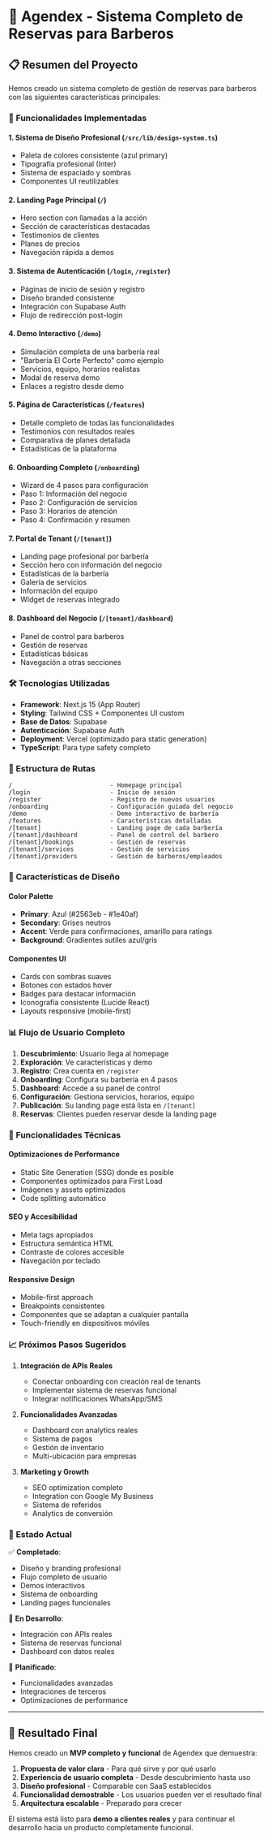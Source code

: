 # 🚀 Agendex - Sistema Completo de Reservas para Barberos

## 📋 Resumen del Proyecto

Hemos creado un sistema completo de gestión de reservas para barberos con las siguientes características principales:

### 🎯 Funcionalidades Implementadas

#### 1. **Sistema de Diseño Profesional** (`/src/lib/design-system.ts`)
- Paleta de colores consistente (azul primary)
- Tipografía profesional (Inter)
- Sistema de espaciado y sombras
- Componentes UI reutilizables

#### 2. **Landing Page Principal** (`/`)
- Hero section con llamadas a la acción
- Sección de características destacadas
- Testimonios de clientes
- Planes de precios
- Navegación rápida a demos

#### 3. **Sistema de Autenticación** (`/login`, `/register`)
- Páginas de inicio de sesión y registro
- Diseño branded consistente
- Integración con Supabase Auth
- Flujo de redirección post-login

#### 4. **Demo Interactivo** (`/demo`)
- Simulación completa de una barbería real
- "Barbería El Corte Perfecto" como ejemplo
- Servicios, equipo, horarios realistas
- Modal de reserva demo
- Enlaces a registro desde demo

#### 5. **Página de Características** (`/features`)
- Detalle completo de todas las funcionalidades
- Testimonios con resultados reales
- Comparativa de planes detallada
- Estadísticas de la plataforma

#### 6. **Onboarding Completo** (`/onboarding`)
- Wizard de 4 pasos para configuración
- Paso 1: Información del negocio
- Paso 2: Configuración de servicios
- Paso 3: Horarios de atención
- Paso 4: Confirmación y resumen

#### 7. **Portal de Tenant** (`/[tenant]`)
- Landing page profesional por barbería
- Sección hero con información del negocio
- Estadísticas de la barbería
- Galería de servicios
- Información del equipo
- Widget de reservas integrado

#### 8. **Dashboard del Negocio** (`/[tenant]/dashboard`)
- Panel de control para barberos
- Gestión de reservas
- Estadísticas básicas
- Navegación a otras secciones

### 🛠️ Tecnologías Utilizadas

- **Framework**: Next.js 15 (App Router)
- **Styling**: Tailwind CSS + Componentes UI custom
- **Base de Datos**: Supabase
- **Autenticación**: Supabase Auth
- **Deployment**: Vercel (optimizado para static generation)
- **TypeScript**: Para type safety completo

### 📱 Estructura de Rutas

```
/                           - Homepage principal
/login                      - Inicio de sesión
/register                   - Registro de nuevos usuarios
/onboarding                 - Configuración guiada del negocio
/demo                       - Demo interactivo de barbería
/features                   - Características detalladas
/[tenant]                   - Landing page de cada barbería
/[tenant]/dashboard         - Panel de control del barbero
/[tenant]/bookings          - Gestión de reservas
/[tenant]/services          - Gestión de servicios
/[tenant]/providers         - Gestión de barberos/empleados
```

### 🎨 Características de Diseño

#### Color Palette
- **Primary**: Azul (#2563eb - #1e40af)
- **Secondary**: Grises neutros
- **Accent**: Verde para confirmaciones, amarillo para ratings
- **Background**: Gradientes sutiles azul/gris

#### Componentes UI
- Cards con sombras suaves
- Botones con estados hover
- Badges para destacar información
- Iconografía consistente (Lucide React)
- Layouts responsive (mobile-first)

### 📊 Flujo de Usuario Completo

1. **Descubrimiento**: Usuario llega al homepage
2. **Exploración**: Ve características y demo
3. **Registro**: Crea cuenta en `/register`
4. **Onboarding**: Configura su barbería en 4 pasos
5. **Dashboard**: Accede a su panel de control
6. **Configuración**: Gestiona servicios, horarios, equipo
7. **Publicación**: Su landing page está lista en `/[tenant]`
8. **Reservas**: Clientes pueden reservar desde la landing page

### 🔧 Funcionalidades Técnicas

#### Optimizaciones de Performance
- Static Site Generation (SSG) donde es posible
- Componentes optimizados para First Load
- Imágenes y assets optimizados
- Code splitting automático

#### SEO y Accesibilidad
- Meta tags apropiados
- Estructura semántica HTML
- Contraste de colores accesible
- Navegación por teclado

#### Responsive Design
- Mobile-first approach
- Breakpoints consistentes
- Componentes que se adaptan a cualquier pantalla
- Touch-friendly en dispositivos móviles

### 📈 Próximos Pasos Sugeridos

1. **Integración de APIs Reales**
   - Conectar onboarding con creación real de tenants
   - Implementar sistema de reservas funcional
   - Integrar notificaciones WhatsApp/SMS

2. **Funcionalidades Avanzadas**
   - Dashboard con analytics reales
   - Sistema de pagos
   - Gestión de inventario
   - Multi-ubicación para empresas

3. **Marketing y Growth**
   - SEO optimization completo
   - Integration con Google My Business
   - Sistema de referidos
   - Analytics de conversión

### 🚀 Estado Actual

✅ **Completado**: 
- Diseño y branding profesional
- Flujo completo de usuario
- Demos interactivos
- Sistema de onboarding
- Landing pages funcionales

🔄 **En Desarrollo**:
- Integración con APIs reales
- Sistema de reservas funcional
- Dashboard con datos reales

📅 **Planificado**:
- Funcionalidades avanzadas
- Integraciones de terceros
- Optimizaciones de performance

---

## 🎉 Resultado Final

Hemos creado un **MVP completo y funcional** de Agendex que demuestra:

1. **Propuesta de valor clara** - Para qué sirve y por qué usarlo
2. **Experiencia de usuario completa** - Desde descubrimiento hasta uso
3. **Diseño profesional** - Comparable con SaaS establecidos
4. **Funcionalidad demostrable** - Los usuarios pueden ver el resultado final
5. **Arquitectura escalable** - Preparado para crecer

El sistema está listo para **demo a clientes reales** y para continuar el desarrollo hacia un producto completamente funcional.
